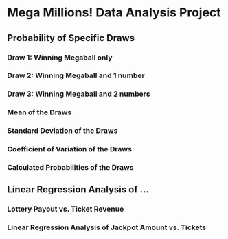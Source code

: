 # Mega Millions! Data Analysis Project

## Probability of Specific Draws

### Draw 1: Winning Megaball only

### Draw 2: Winning Megaball and 1 number

### Draw 3: Winning Megaball and 2 numbers

### Mean of the Draws

### Standard Deviation of the Draws

### Coefficient of Variation of the Draws

### Calculated Probabilities of the Draws 

## Linear Regression Analysis of ...

### Lottery Payout vs. Ticket Revenue

### Linear Regression Analysis of Jackpot Amount vs. Tickets
